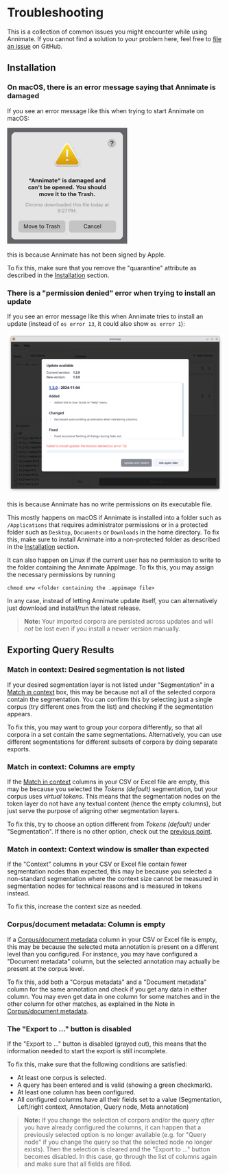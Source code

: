 # Troubleshooting

This is a collection of common issues you might encounter while using Annimate. If you cannot find a solution to your problem here, feel free to [file an issue](https://github.com/matthias-stemmler/annimate/issues/new/choose) on GitHub.

## Installation

### On macOS, there is an error message saying that Annimate is damaged

If you see an error message like this when trying to start Annimate on macOS:

![Screenshot of macOS "damaged" alert](img/macos-damaged.png)

this is because Annimate has not been signed by Apple.

To fix this, make sure that you remove the "quarantine" attribute as described in the [Installation](installation.md#macos) section.

### There is a "permission denied" error when trying to install an update

If you see an error message like this when Annimate tries to install an update (instead of `os error 13`, it could also show `os error 1`):

![Screenshot of error during update](img/update-error.png)

this is because Annimate has no write permissions on its executable file.

This mostly happens on macOS if Annimate is installed into a folder such as `/Applications` that requires administrator permissions or in a protected folder such as `Desktop`, `Documents` or `Downloads` in the home directory. To fix this, make sure to install Annimate into a non-protected folder as described in the [Installation](installation.md#macos) section.

It can also happen on Linux if the current user has no permission to write to the folder containing the Annimate AppImage. To fix this, you may assign the necessary permissions by running

```shell
chmod u+w <folder containing the .appimage file>
```

In any case, instead of letting Annimate update itself, you can alternatively just download and install/run the latest release.

> **Note:** Your imported corpora are persisted across updates and will _not_ be lost even if you install a newer version manually.

## Exporting Query Results

### Match in context: Desired segmentation is not listed

If your desired segmentation layer is not listed under "Segmentation" in a [Match in context](columns/match-in-context.md) box, this may be because not all of the selected corpora contain the segmentation. You can confirm this by selecting just a single corpus (try different ones from the list) and checking if the segmentation appears.

To fix this, you may want to group your corpora differently, so that all corpora in a set contain the same segmentations. Alternatively, you can use different segmentations for different subsets of corpora by doing separate exports.

### Match in context: Columns are empty

If the [Match in context](columns/match-in-context.md) columns in your CSV or Excel file are empty, this may be because you selected the _Tokens (default)_ segmentation, but your corpus uses _virtual tokens_. This means that the segmentation nodes on the token layer do not have any textual content (hence the empty columns), but just serve the purpose of aligning other segmentation layers.

To fix this, try to choose an option different from _Tokens (default)_ under "Segmentation". If there is no other option, check out the [previous point](#match-in-context-desired-segmentation-is-not-listed).

### Match in context: Context window is smaller than expected

If the "Context" columns in your CSV or Excel file contain fewer segmentation nodes than expected, this may be because you selected a non-standard segmentation where the context size cannot be measured in segmentation nodes for technical reasons and is measured in tokens instead.

To fix this, increase the context size as needed.

### Corpus/document metadata: Column is empty

If a [Corpus/document metadata](columns/metadata.md) column in your CSV or Excel file is empty, this may be because the selected meta annotation is present on a different level than you configured. For instance, you may have configured a "Document metadata" column, but the selected annotation may actually be present at the corpus level.

To fix this, add both a "Corpus metadata" and a "Document metadata" column for the same annotation and check if you get any data in either column. You may even get data in one column for some matches and in the other column for other matches, as explained in the Note in [Corpus/document metadata](columns/metadata.md).

### The "Export to ..." button is disabled

If the "Export to ..." button is disabled (grayed out), this means that the information needed to start the export is still incomplete.

To fix this, make sure that the following conditions are satisfied:

- At least one corpus is selected.
- A query has been entered and is valid (showing a green checkmark).
- At least one column has been configured.
- All configured columns have all their fields set to a value (Segmentation, Left/right context, Annotation, Query node, Meta annotation)

> **Note:** If you change the selection of corpora and/or the query _after_ you have already configured the columns, it can happen that a previously selected option is no longer available (e.g. for "Query node" if you change the query so that the selected node no longer exists). Then the selection is cleared and the "Export to ..." button becomes disabled. In this case, go through the list of columns again and make sure that all fields are filled.
